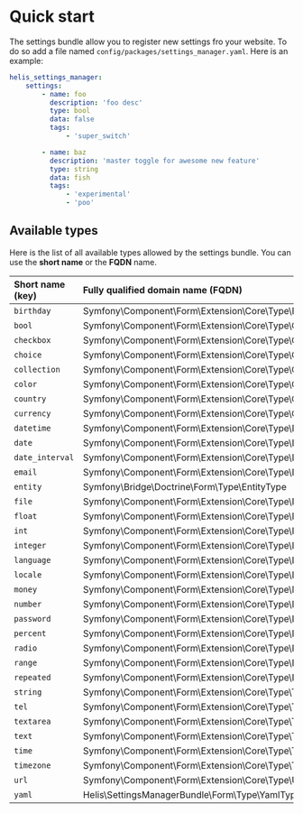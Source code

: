 # Quick start

The settings bundle allow you to register new settings fro your website. To do so add a file named `config/packages/settings_manager.yaml`. Here is an example:

```yaml
helis_settings_manager:
    settings:
        - name: foo
          description: 'foo desc'
          type: bool
          data: false
          tags:
              - 'super_switch'

        - name: baz
          description: 'master toggle for awesome new feature'
          type: string
          data: fish
          tags:
              - 'experimental'
              - 'poo'
```

## Available types

Here is the list of all available types allowed by the settings bundle. You can use the **short name** or the **FQDN** name.

| Short name \(key\) | Fully qualified domain name \(FQDN\) |
| :--- | :--- |
| `birthday` | Symfony\Component\Form\Extension\Core\Type\BirthdayType |
| `bool` | Symfony\Component\Form\Extension\Core\Type\CheckboxType |
| `checkbox` | Symfony\Component\Form\Extension\Core\Type\CheckboxType |
| `choice` | Symfony\Component\Form\Extension\Core\Type\ChoiceType |
| `collection` | Symfony\Component\Form\Extension\Core\Type\CollectionType |
| `color` | Symfony\Component\Form\Extension\Core\Type\ColorType |
| `country` | Symfony\Component\Form\Extension\Core\Type\CountryType |
| `currency` | Symfony\Component\Form\Extension\Core\Type\CurrencyType |
| `datetime` | Symfony\Component\Form\Extension\Core\Type\DateTimeType |
| `date` | Symfony\Component\Form\Extension\Core\Type\DateType |
| `date_interval` | Symfony\Component\Form\Extension\Core\Type\DateIntervalType |
| `email` | Symfony\Component\Form\Extension\Core\Type\EmailType |
| `entity` | Symfony\Bridge\Doctrine\Form\Type\EntityType |
| `file` | Symfony\Component\Form\Extension\Core\Type\FileType |
| `float` | Symfony\Component\Form\Extension\Core\Type\NumberType |
| `int` | Symfony\Component\Form\Extension\Core\Type\IntegerType |
| `integer` | Symfony\Component\Form\Extension\Core\Type\IntegerType |
| `language` | Symfony\Component\Form\Extension\Core\Type\LanguageType |
| `locale` | Symfony\Component\Form\Extension\Core\Type\LocaleType |
| `money` | Symfony\Component\Form\Extension\Core\Type\MoneyType |
| `number` | Symfony\Component\Form\Extension\Core\Type\NumberType |
| `password` | Symfony\Component\Form\Extension\Core\Type\PasswordType |
| `percent` | Symfony\Component\Form\Extension\Core\Type\PercentType |
| `radio` | Symfony\Component\Form\Extension\Core\Type\RadioType |
| `range` | Symfony\Component\Form\Extension\Core\Type\RangeType |
| `repeated` | Symfony\Component\Form\Extension\Core\Type\RepeatedType |
| `string` | Symfony\Component\Form\Extension\Core\Type\TextType |
| `tel` | Symfony\Component\Form\Extension\Core\Type\TelType |
| `textarea` | Symfony\Component\Form\Extension\Core\Type\TextareaType |
| `text` | Symfony\Component\Form\Extension\Core\Type\TextType |
| `time` | Symfony\Component\Form\Extension\Core\Type\TimeType |
| `timezone` | Symfony\Component\Form\Extension\Core\Type\TimezoneType |
| `url` | Symfony\Component\Form\Extension\Core\Type\UrlType |
| `yaml` | Helis\SettingsManagerBundle\Form\Type\YamlType |


